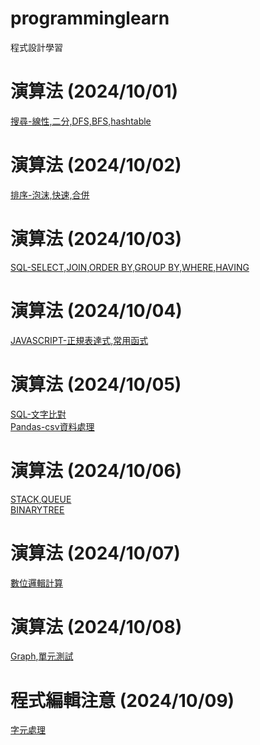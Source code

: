 # programminglearn
程式設計學習
# 演算法 (2024/10/01)
  [搜尋-線性,二分,DFS,BFS,hashtable](searchline.cpp)
# 演算法 (2024/10/02)
  [排序-泡沫,快速,合併](sort.cpp)
# 演算法 (2024/10/03)
  [SQL-SELECT,JOIN,ORDER BY,GROUP BY,WHERE,HAVING](sqlbasic.sql)
# 演算法 (2024/10/04)
  [JAVASCRIPT-正規表達式,常用函式](jstest.js)
# 演算法 (2024/10/05)
  [SQL-文字比對](sqlstring.sql)<br>
  [Pandas-csv資料處理](pandascvs.py)
# 演算法 (2024/10/06)
  [STACK](stack.cpp),[QUEUE](queue.cpp)<br>
  [BINARYTREE](binarytreesort.cpp)
# 演算法 (2024/10/07)
  [數位邏輯計算](digitallogic1.cpp)
# 演算法 (2024/10/08)
  [Graph](graph1.h),[單元測試](unittest1.cpp)
# 程式編輯注意 (2024/10/09)
  [字元處理](handlechar.cpp)
